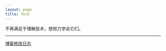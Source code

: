 ```yaml
---
layout: page
title: Tech
---
```


不再满足于理解技术，想努力学会它们。

---

[博客修改日志](http://richor.me/2000/01/01/holzwege/)
